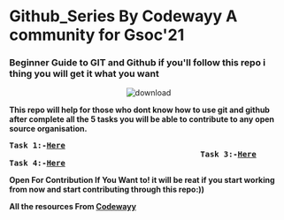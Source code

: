 # Github_Series By Codewayy A community for Gsoc'21
### Beginner Guide to GIT and Github if you'll follow this repo i thing you will get it what you want
<div align="center">
  
![download](https://user-images.githubusercontent.com/47344024/87243162-452a0c00-c451-11ea-961e-f33eb3cc444d.png)
</div>

<b> This repo will help for those who dont know how to use git and github after complete all the 5 tasks you will be able to contribute to any open source organisation. 
  
  
<pre>Task 1:-<a href= "https://docs.google.com/document/d/1vKbQGwG9GL1iNs_B3nJvYoh9-xU0YGhzQrMdm9xIvEE/edit#">Here</a>                                                                                   Task 2:-<a href= "https://docs.google.com/document/d/1pl9TtVxEjAXlrMXlMuMtCNxhBUaTsGgVCtzzG7rkNzc/edit">Here</a>                                       
                                         Task 3:-<a href= "https://docs.google.com/document/d/10udkY07fVKHYL7KKN4z3vC8I_8I54M9SByCsM-0irbA/edit#">Here</a>
Task 4:-<a href= "https://docs.google.com/document/d/10JpHAbgV3jnx_xhoHZYagrPbGLWfs5vwZPFIq_wqgHk/edit">Here</a>                                                                                   Task 5:-<a href= "https://docs.google.com/document/d/1ZPYd5xl5q5R022ZxCf8dKpFQYaQcDC5z6g1CmewkKCQ/edit">Here</a></pre>




Open For Contribution If You Want to! it will be reat if you start working from now and start contributing through this repo:))

All the resources From <a href="https://github.com/codewayy">Codewayy</a>





